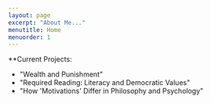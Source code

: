 ```yaml
---
layout: page
excerpt: "About Me..."
menutitle: Home
menuorder: 1
---
```


**Current Projects:

- "Wealth and Punishment"
- "Required Reading: Literacy and Democratic Values"
- "How 'Motivations' Differ in Philosophy and Psychology"
